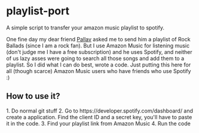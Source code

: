 # playlist-port
A simple script to transfer your amazon music playlist to spotify.

One fine day my dear friend <a href="https://github.com/paxF3E">Pallav</a> asked me to send him a playlist of Rock Ballads (since I am a rock fan).
But I use Amazon Music for listening music (don't judge me I have a free subscription) and he uses Spotify, and neither of us lazy asses were going to search all those songs
and add them to a playlist. So I did what I can do best, wrote a code.
Just putting this here for all (though scarce) Amazon Music users who have friends who use Spotify :)
 
<h2>How to use it?</h2>
1. Do normal git stuff
2. Go to https://developer.spotify.com/dashboard/ and create a application. Find the client ID and a secret key, you'll have to paste it in the code.
3. Find your playlist link from Amazon Music
4. Run the code
